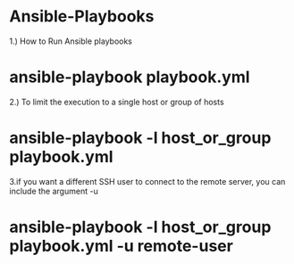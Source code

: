 # Ansible-Playbooks

1.) How to Run Ansible playbooks

# ansible-playbook playbook.yml 

2.) To limit the execution to a single host or group of hosts

# ansible-playbook -l host_or_group playbook.yml 

3.if you want a different SSH user to connect to the remote server, you can include the argument -u 

# ansible-playbook -l host_or_group playbook.yml -u remote-user
